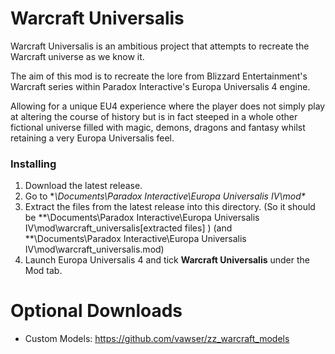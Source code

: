 # Warcraft Universalis
Warcraft Universalis is an ambitious project that attempts to recreate the Warcraft universe as we know it.

The aim of this mod is to recreate the lore from Blizzard Entertainment's Warcraft series within Paradox Interactive's Europa Universalis 4 engine.

Allowing for a unique EU4 experience where the player does not simply play at altering the course of history but is in fact steeped in a whole other fictional universe filled with magic, demons, dragons and fantasy whilst retaining a very Europa Universalis feel. 

### Installing 
1. Download the latest release.
2. Go to **\Documents\Paradox Interactive\Europa Universalis IV\mod\**
3. Extract the files from the latest release into this directory.
	(So it should be **\Documents\Paradox Interactive\Europa Universalis IV\mod\warcraft_universalis\[extracted files] )
	(and **\Documents\Paradox Interactive\Europa Universalis IV\mod\warcraft_universalis.mod)
4. Launch Europa Universalis 4 and tick **Warcraft Universalis** under the Mod tab.

# Optional Downloads

- Custom Models: https://github.com/vawser/zz_warcraft_models
